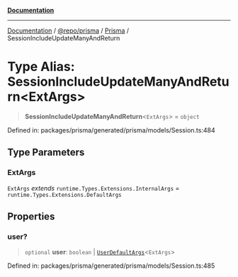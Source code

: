 [**Documentation**](../../../../../README.md)

***

[Documentation](../../../../../README.md) / [@repo/prisma](../../../README.md) / [Prisma](../README.md) / SessionIncludeUpdateManyAndReturn

# Type Alias: SessionIncludeUpdateManyAndReturn\<ExtArgs\>

> **SessionIncludeUpdateManyAndReturn**\<`ExtArgs`\> = `object`

Defined in: packages/prisma/generated/prisma/models/Session.ts:484

## Type Parameters

### ExtArgs

`ExtArgs` *extends* `runtime.Types.Extensions.InternalArgs` = `runtime.Types.Extensions.DefaultArgs`

## Properties

### user?

> `optional` **user**: `boolean` \| [`UserDefaultArgs`](UserDefaultArgs.md)\<`ExtArgs`\>

Defined in: packages/prisma/generated/prisma/models/Session.ts:485
